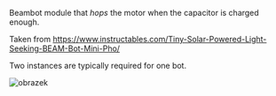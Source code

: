 Beambot module that *hops* the motor when the capacitor is charged enough.

Taken from https://www.instructables.com/Tiny-Solar-Powered-Light-Seeking-BEAM-Bot-Mini-Pho/

Two instances are typically required for one bot.

![obrazek](https://user-images.githubusercontent.com/3955056/169671217-4ace091f-9290-480b-bfcc-4e4b3c034858.png)

